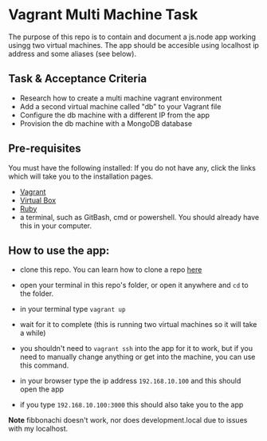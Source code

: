 # Vagrant Multi Machine Task 

The purpose of this repo is to contain and document a js.node app working usingg two virtual machines. The app should be accesible using localhost ip address and some aliases (see below).

## Task & Acceptance Criteria
* Research how to create a multi machine vagrant environment
* Add a second virtual machine called "db" to your Vagrant file
* Configure the db machine with a different IP from the app
* Provision the db machine with a MongoDB database

## Pre-requisites 
You must have the following installed: If you do not have any, click the links which will take you to the installation pages. 
- [Vagrant]() 
- [Virtual Box]() 
- [Ruby]() 
- a terminal, such as GitBash, cmd or powershell. You should already have this in your computer.

## How to use the app:

- clone this repo. You can learn how to clone a repo [here]()
- open your terminal in this repo's folder, or open it anywhere and `cd` to the folder. 
- in your terminal type `vagrant up` 
- wait for it to complete (this is running two virtual machines so it will take a while)
- you shouldn't need to `vagrant ssh` into the app for it to work, but if you need to manually change anything or get into the machine, you can use this command. 

- in your browser type the ip address `192.168.10.100` and this should open the app 
- if you type `192.168.10.100:3000` this should also take you to the app 

__Note__ fibbonachi doesn't work, nor does development.local due to issues with my localhost. 
